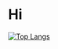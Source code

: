 # Hi
[![Top Langs](https://github-readme-stats.vercel.app/api/top-langs/?username=sandrodarnuzer&layout=compact&theme=dark&hide_border=true)](https://github.com/anuraghazra/github-readme-stats)
